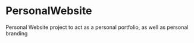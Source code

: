 # PersonalWebsite
Personal Website project to act as a personal portfolio, as well as personal branding
